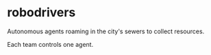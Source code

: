 # robodrivers

Autonomous agents roaming in the city's sewers to collect resources.

Each team controls one agent.

